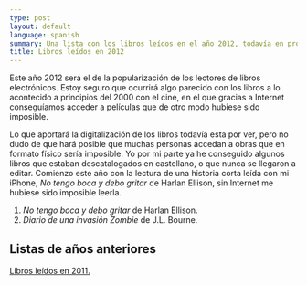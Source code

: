 ```yaml
---
type: post
layout: default
language: spanish
summary: Una lista con los libros leídos en el año 2012, todavía en progreso.
title: Libros leídos en 2012
---
```


Este año 2012 será el de la popularización de los lectores de libros electrónicos. Estoy seguro que ocurrirá algo parecido con los libros a lo acontecido a principios del 2000 con el cine, en el que gracias a Internet conseguíamos acceder a películas que de otro modo hubiese sido imposible.

Lo que aportará la digitalización de los libros todavía esta por ver, pero no dudo de que hará posible que muchas personas accedan a obras que en formato físico sería imposible. Yo por mi parte ya he conseguido algunos libros que estaban descatalogados en castellano, o que nunca se llegaron a editar. Comienzo este año con la lectura de una historia corta leída con mi iPhone, *No tengo boca y debo gritar* de Harlan Ellison, sin Internet me hubiese sido imposible leerla.

1. *No tengo boca y debo gritar* de Harlan Ellison.
2. *Diario de una invasión Zombie* de J.L. Bourne.

## Listas de años anteriores

[Libros leídos en 2011.](/blog/2011/06/23/libros-leidos-en-2011.html)